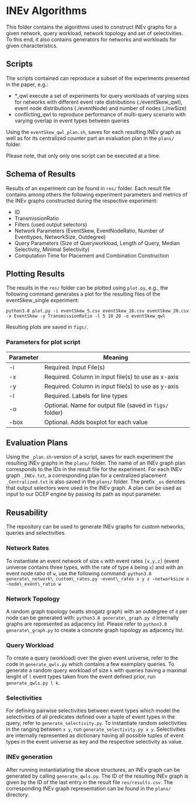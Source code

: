 # INEv Algorithms

This folder contains the algorithms used to construct INEv graphs for a given network, query workload, network topology and set of selectivities. To this end, it also contains generators for networks and workloads for given characteristics.

## Scripts
The scripts contained can reproduce a subset of the experiments presented in the paper, e.g.:
- *\_qwl execute a set of experiments for query workloads of varying sizes for networks with different event rate distributions (./eventSkew_qwl), event node distributions (./eventNode) and number of nodes (./nwSize)
- conflicting_qwl to reproduce performance of multi-query scenario with varying overlap in event types between queries

Using the `eventSkew_qwl_plan.sh`, saves for each resulting INEv graph as well as for its centralized counter part an evaluation plan in the `plans/` folder. 

Please note, that only only one script can be executed at a time.


## Schema of Results
Results of an experiment can be found in `res/` folder. Each result file contains among others the following  experiment parameters and metrics of the INEv graphs constructed during the respective experiment:
- ID
- TransmissionRatio
- Filters (used output selectors)
- Network Parameters (EventSkew, EventNodeRatio, Number of Eventtypes, NetworkSize, Outdegree)
- Query Parameters (Size of Queryworkload, Length of Query, Median Selectivity, Minimal Selectivity)
- Computation Time for Placement and Combination Construction

## Plotting Results

The results in the `res/` folder can be plotted using `plot.py`, e.g., the following command generates a plot for the resulting files of the eventSkew_single experiment:

`python3.8 plot.py -i eventSkew_5.csv eventSkew_10.csv eventSkew_20.csv -x EventSkew -y TransmissionRatio -l 5 10 20 -o eventSkew_qwl`

Resulting plots are saved in `figs/`.

### Parameters for plot script
Parameter | Meaning
------------ | -------------
-i| Required. Input File(s)
-x| Required. Column in input file(s) to use as x-axis
-y |  Required. Column in input file(s) to use as y-axis
-l |  Required. Labels for line types
-o |  Optional. Name for output file (saved in `figs/` folder) 
-box |  Optional. Adds boxplot for each value

## Evaluation Plans

Using the `_plan.sh`-version of a script, saves for each experiment the resulting INEv graphs in the `plans/` folder. 
The name of an INEv graph plan corresponds to the IDs in the result file for the experiment.
For each INEv graph `_INEv.txt`, a corresponding plan for a centralized placement `_Centralized.txt` is also saved in the  `plans/` folder.
The prefix `_os` denotes that output selectors were used in the INEv graph.
A plan can be used as input to our DCEP engine by passing its path as input parameter.

## Reusability
The repository can be used to generate INEv graphs for custom networks, queries and selectivities. 

### Network Rates
To instantiate an event network of size `n` with event rates `[x,y,z]` (event universe contains three types, with the rate of type `A` being `x`) and with an event node ratio of `w`, use the following command:
`python3.8 generate\_network\_custom\_rates.py -event\_rates x y z -networksize n -node\_event\_ratio w`

### Network Topology
A random graph topology (watts strogatz graph) with an outdegree of `d` per node can be generated with:
`python3.8 generate\_graph.py d`
Internally graphs are represented as adjacency list. Please refer to `python3.8 generate\_graph.py` to create a concrete graph topology as adjacency list. 

### Query Workload
To create a query (workload) over the given event universe, refer to the code in `generate_qwls.py` which contains a few exemplary queries. To generate a random query workload of size `k` with queries having a maximal lenght of `l` event types taken from the event defined prior, run `generate_qwls.py l k`.

### Selectivities
For defining pairwise selectivities between event types which model the selectivities of all predicates defined over a tuple of event types in the query, refer to `generate_selectivity.py`. To instantiate random selectivities in the ranging between `x y`, run `generate_selectivity.py x y`. Selectivities are internally represented as dictionary having all possible tuples of event types in the event universe as key and the respective selectivity as value.

### INEv generation
After running instantiatiating the above structures, an INEv graph can be generated by calling `generate_qwls.py`.
The ID of the resulting INEv graph is given by the ID of the last entry in the result file `res/results.csv`. 
The corresponding INEv graph representation can be found in the `plans/` directory. 

